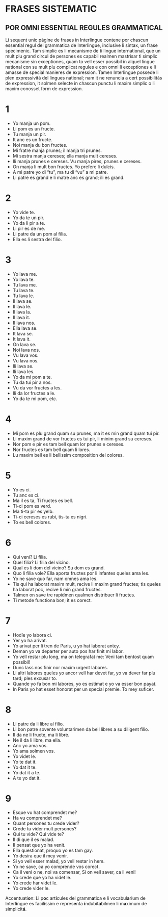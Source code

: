 # FRASES SISTEMATIC 
## POR OMNI ESSENTIAL REGULES GRAMMATICAL 

Li sequent unic págine de frases in Interlingue contene por chascun essential regul del grammatica de Interlingue, inclusive li sintax, un frase specimenic. Tam simplic es li mecanisme de ti lingue international, que un mult plu grand circul de persones es capabil realmen mastrisar ti simplic mecanisme sin exceptiones, quam to vell esser possibil in alquel lingue national con su mult plu complicat regules e con omni li exceptiones e li amasse de special manieres de expression. Tamen Interlingue possede li plen expressivitá del lingues national; nam it ne renuncia a cert possibilitás de expression, it solmen selecte in chascun punctu li maxim simplic o li maxim conosset form de expression.

# 1 

* Yo manja un pom. 
* Li pom es un fructe. 
* Tu manja un pir. 
* It anc es un fructe. 
* Noi manja du bon fructes. 
* Mi fratre manja prunes; il manja tri prunes. 
* Mi sestra manja cereses; ella manja mult cereses. 
* lli manja prunes e cereses. Vu manja pires, prunes e cereses. 
* On manja li mult bon fructes. Yo prefere li dulcis. 
* A mi patre yo di “tu”, ma tu di “vu” a mi patre. 
* Li patre es grand e li matre anc es grand; ili es grand.

# 2 

* Yo vide te. 
* Yo da te un pir. 
* Yo da li pir a te. 
* Li pir es de me. 
* Li patre da un pom al filia. 
* Ella es li sestra del filio.

# 3

* Yo lava me. 
* Yo lava te. 
* Tu lava me. 
* Tu lava te. 
* Tu lava le. 
* Il lava se. 
* Il lava le. 
* Il lava la. 
* Il lava it. 
* Il lava nos. 
* Ella lava se. 
* It lava se. 
* It lava it. 
* On lava se. 
* Noi lava nos. 
* Vu lava vos. 
* Vu lava nos. 
* lli lava se. 
* lli lava les. 
* Yo da mi pom a te. 
* Tu da tui pir a nos. 
* Vu da vor fructes a les. 
* lli da lor fructes a le. 
* Yo da te mi pom, etc.

# 4 

* Mi pom es plu grand quam su prunes, ma it es min grand quam tui pir. 
* Li maxim grand de vor fructes es tui pir, li minim grand su cereses. 
* Nor pom e pir es tam bell quam lor prunes e cereses. 
* Nor fructes es tam bell quam li lores. 
* Lu maxim bell es li bellissim composition del colores.

# 5

* Yo es ci. 
* Tu anc es ci. 
* Ma il es ta, Ti fructes es bell. 
* Ti-ci pom es verd. 
* Ma ti-ta pir es yelb. 
* Ti-ci cereses es rubi, tis-ta es nigri. 
* To es bell colores.

# 6

* Qui veni? Li filia. 
* Quel filia? Li filia del vicino. 
* Qual es li dom del vicino? Su dom es grand. 
* Quo li filia vole? Ella aporta fructes por li infantes queles ama les. 
* Yo ne save quo far, nam omnes ama les. 
* Tis qui ha laborat maxim mult, recive li maxim grand fructes; tis queles ha laborat poc, recive li min grand fructes. 
* Talmen on save tre rapidmen qualmen distribuer li fructes. 
* Ti metode functiona bon; it es corect.

# 7

* Hodíe yo labora ci. 
* Yer yo ha arivat. 
* Yo arivat per li tren de Paris, u yo hat laborat antey. 
* Deman yo va departer per auto pos har finit mi labor. 
* Yo vell restar plu long, ma on telegrafat me: Veni tam bentost quam possibil! 
* Dunc lass nos finir nor maxim urgent labores. 
* Li altri labores queles yo ancor vell har devet far, yo va dever far plu tard; ples excusar to. 
* Quande yo fa bon mi labores, yo es estimat e yo va esser bon payat. 
* In Paris yo hat esset honorat per un special premie. To mey suficer.

# 8

* Li patre da li libre al filio. 
* Li bon patre sovente voluntarimen da bell libres a su diligent filio. 
* Il da ne li fructe, ma li libre. 
* Ne il da li libre, ma ella. 
* Anc yo ama vos. 
* Yo ama solmen vos. 
* Yo videt le. 
* Yo te dat it. 
* Yo dat it te. 
* Yo dat it a te. 
* A te yo dat it.

# 9

* Esque vu hat comprendet me? 
* Ha vu comprendet me? 
* Quant persones tu crede vider? 
* Crede tu vider mult persones? 
* Qui tu vide? Qui vide te? 
* Il di que il es malad. 
* Il pensat que yo ha venit. 
* Ella questionat, proquo yo es tam gay. 
* Yo desira que il mey venir. 
* Si yo vell esser malad, yo vell restar in hem. 
* Yo ne save, ca yo comprende vos corect. 
* Ca il veni o ne, noi va comensar, Si on vell saver, ca il veni! 
* Yo crede que yo ha videt le. 
* Yo crede har videt le. 
* Yo crede vider le.

Accentuati**o**n: Li p**o**c art**i**cules del gramm**a**tica e li vocabul**a**rium de Interl**i**ngue es facil**i**ssim e repres**e**nta **í**ndubit**a**bilmen li m**a**ximum de simplicit**á**.
